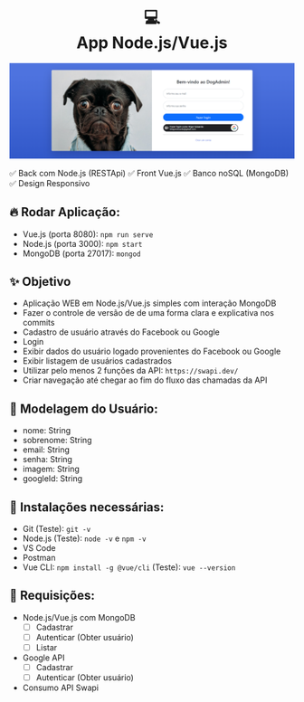 <h1 align="center">
  💻<br>App Node.js/Vue.js
</h1>
<img src="./frontend/public/images/cover.png" alt="Cover projeto" />

✅ Back com Node.js (RESTApi)
✅ Front Vue.js
✅ Banco noSQL (MongoDB)
✅ Design Responsivo

## 🔥 Rodar Aplicação:
- Vue.js (porta 8080): `npm run serve`
- Node.js (porta 3000): `npm start`
- MongoDB (porta 27017): `mongod`

## ✨ Objetivo
- Aplicação WEB em Node.js/Vue.js simples com interação MongoDB
- Fazer o controle de versão de de uma forma clara e explicativa nos commits
- Cadastro de usuário através do Facebook ou Google
- Login
- Exibir dados do usuário logado provenientes do Facebook ou Google
- Exibir listagem de usuários cadastrados
- Utilizar pelo menos 2 funções da API: `https://swapi.dev/`
- Criar navegação até chegar ao fim do fluxo das chamadas da API

## 🤪 Modelagem do Usuário:
- nome: String
- sobrenome: String
- email: String
- senha: String
- imagem: String
- googleId: String

## 😬 Instalações necessárias:
- Git (Teste): `git -v`
- Node.js (Teste): `node -v` e `npm -v`
- VS Code
- Postman
- Vue CLI: `npm install -g @vue/cli` (Teste): `vue --version`

## 🎯 Requisições:
- Node.js/Vue.js com MongoDB
	- [ ] Cadastrar
	- [ ] Autenticar (Obter usuário)
	- [ ] Listar
- Google API
	- [ ] Cadastrar
	- [ ] Autenticar (Obter usuário)
- Consumo API Swapi